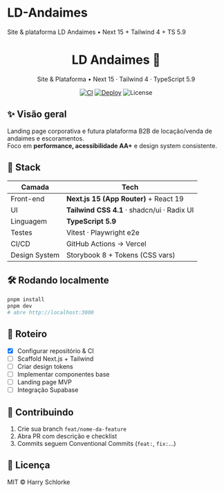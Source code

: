 # LD-Andaimes
Site &amp; plataforma LD Andaimes • Next 15 + Tailwind 4 + TS 5.9

<h1 align="center">LD Andaimes 🚧</h1>
<p align="center">
  Site & Plataforma • Next 15 · Tailwind 4 · TypeScript 5.9
</p>

<p align="center">
  <a href="https://github.com/Schlorke/LD-Andaimes/actions/workflows/ci.yml"><img alt="CI" src="https://github.com/Schlorke/LD-Andaimes/actions/workflows/ci.yml/badge.svg"></a>
  <a href="https://ld-andaimes.vercel.app"><img alt="Deploy" src="https://img.shields.io/website?url=https%3A%2F%2Fld-andaimes.vercel.app"></a>
  <img alt="License" src="https://img.shields.io/badge/license-MIT-green">
</p>

## ✨ Visão geral
Landing page corporativa e futura plataforma B2B de locação/venda de andaimes e escoramentos.  
Foco em **performance, acessibilidade AA+** e design system consistente.

## 🚀 Stack
| Camada | Tech |
| ------ | ---- |
| Front-end | **Next.js 15 (App Router)** + React 19 |
| UI | **Tailwind CSS 4.1** · shadcn/ui · Radix UI |
| Linguagem | **TypeScript 5.9** |
| Testes | Vitest · Playwright e2e |
| CI/CD | GitHub Actions → Vercel |
| Design System | Storybook 8 + Tokens (CSS vars) |

## 🛠️ Rodando localmente
```bash
pnpm install
pnpm dev
# abre http://localhost:3000
```

## 📑 Roteiro
- [x] Configurar repositório & CI  
- [ ] Scaffold Next.js + Tailwind  
- [ ] Criar design tokens  
- [ ] Implementar componentes base  
- [ ] Landing page MVP  
- [ ] Integração Supabase

## 🤝 Contribuindo
1. Crie sua branch `feat/nome-da-feature`  
2. Abra PR com descrição e checklist  
3. Commits seguem Conventional Commits (`feat:`, `fix:`…)

## 📝 Licença
MIT © Harry Schlorke

